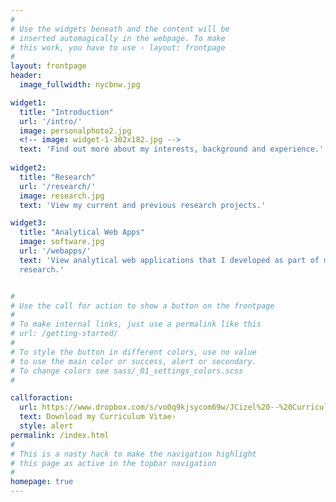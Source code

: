 ```yaml
---
#
# Use the widgets beneath and the content will be
# inserted automagically in the webpage. To make
# this work, you have to use › layout: frontpage
#
layout: frontpage
header:
  image_fullwidth: nycbnw.jpg

widget1:
  title: "Introduction"
  url: '/intro/'
  image: personalphoto2.jpg
  <!-- image: widget-1-302x182.jpg -->
  text: 'Find out more about my interests, background and experience.'
  
widget2:
  title: "Research"
  url: '/research/'
  image: research.jpg  
  text: 'View my current and previous research projects.'

widget3:
  title: "Analytical Web Apps"
  image: software.jpg  
  url: '/webapps/'
  text: 'View analytical web applications that I developed as part of my
  research.'


#
# Use the call for action to show a button on the frontpage
#
# To make internal links, just use a permalink like this
# url: /getting-started/
#
# To style the button in different colors, use no value
# to use the main color or success, alert or secondary.
# To change colors see sass/_01_settings_colors.scss
#

callforaction:
  url: https://www.dropbox.com/s/vo0q9kjsycom69w/JCizel%20--%20Curriculum%20Vitae.pdf?dl=0
  text: Download my Curriculum Vitae›
  style: alert
permalink: /index.html
#
# This is a nasty hack to make the navigation highlight
# this page as active in the topbar navigation
#
homepage: true
---
```


<!-- <div id="videoModal" class="reveal-modal large" data-reveal=""> -->
<!--   <div class="flex-video widescreen vimeo" style="display: block;"> -->
<!--     <iframe width="1280" height="720" src="https://www.youtube.com/embed/3b5zCFSmVvU" frameborder="0" allowfullscreen></iframe> -->
<!--   </div> -->
<!--   <a class="close-reveal-modal">&#215;</a> -->
<!-- </div> -->
